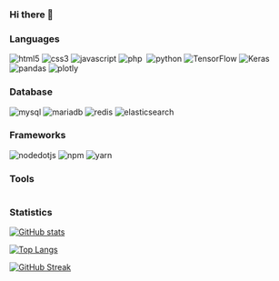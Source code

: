### Hi there 👋

<!--
**w3labkr/w3labkr** is a ✨ _special_ ✨ repository because its `README.md` (this file) appears on your GitHub profile.

Here are some ideas to get you started:

- 🔭 I’m currently working on ...
- 🌱 I’m currently learning ...
- 👯 I’m looking to collaborate on ...
- 🤔 I’m looking for help with ...
- 💬 Ask me about ...
- 📫 How to reach me: ...
- 😄 Pronouns: ...
- ⚡ Fun fact: ...
-->

### Languages

<p>
  <img src="https://img.shields.io/badge/HTML5-E34F26?style=for-the-badge&logo=html5&logoColor=white" alt="html5" />
  <img src="https://img.shields.io/badge/CSS3-1572B6?style=for-the-badge&logo=css3&logoColor=white" alt="css3" />
  <img src="https://img.shields.io/badge/JavaScript-F7DF1E?style=for-the-badge&logo=javascript&logoColor=black" alt="javascript" />
  <img src="https://img.shields.io/badge/PHP-777BB4?style=for-the-badge&logo=php&logoColor=white" alt="php" />
  <img src="" alt="" />
  <img src="https://img.shields.io/badge/Python-3776AB?style=for-the-badge&logo=python&logoColor=white" alt="python" />
  <img src="https://img.shields.io/badge/TensorFlow-FF6F00?style=for-the-badge&logo=TensorFlow&logoColor=white" alt="TensorFlow" />
  <img src="https://img.shields.io/badge/Keras-D00000?style=for-the-badge&logo=Keras&logoColor=white" alt="Keras" />
  <img src="https://img.shields.io/badge/Pandas-2C2D72?style=for-the-badge&logo=pandas&logoColor=white" alt="pandas" />
  <img src="https://img.shields.io/badge/Plotly-239120?style=for-the-badge&logo=plotly&logoColor=white" alt="plotly" />
  <img src="" alt="" />
  <img src="" alt="" />
  <img src="" alt="" />
  <img src="" alt="" />
  <img src="" alt="" />
  
</p>

### Database

<p>
  <img src="https://img.shields.io/badge/MySQL-00000F?style=for-the-badge&logo=mysql&logoColor=white" alt="mysql" />
  <img src="https://img.shields.io/badge/MariaDB-003545?style=for-the-badge&logo=mariadb&logoColor=white" alt="mariadb" />
  <img src="https://img.shields.io/badge/redis-%23DD0031.svg?&style=for-the-badge&logo=redis&logoColor=white" alt="redis" />
  <img src="https://img.shields.io/badge/Elastic_Search-005571?style=for-the-badge&logo=elasticsearch&logoColor=white" alt="elasticsearch" />
</p>

### Frameworks

<p>
  <img src="https://img.shields.io/badge/Node.js-339933?style=for-the-badge&logo=nodedotjs&logoColor=white" alt="nodedotjs" />
  <img src="https://img.shields.io/badge/npm-CB3837?style=for-the-badge&logo=npm&logoColor=white" alt="npm" />
  <img src="https://img.shields.io/badge/Yarn-2C8EBB?style=for-the-badge&logo=yarn&logoColor=white" alt="yarn" />
  <img src="" alt="" />
  <img src="" alt="" />
  <img src="" alt="" />
</p>

### Tools

<p>
  <img src="" alt="" />
</p>

### Statistics

[![GitHub stats](https://github-readme-stats.vercel.app/api?username=w3labkr&count_private=true&show_icons=true&locale=en)](https://github.com/anuraghazra/github-readme-stats)

[![Top Langs](https://github-readme-stats.vercel.app/api/top-langs?username=w3labkr&show_icons=true&locale=en&layout=compact)](https://github.com/anuraghazra/github-readme-stats)

[![GitHub Streak](https://github-readme-streak-stats.herokuapp.com?user=w3labkr)](https://git.io/streak-stats)
